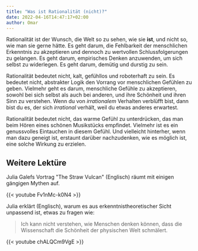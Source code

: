```yaml
---
title: "Was ist Rationalität (nicht)?"
date: 2022-04-16T14:47:17+02:00
author: Omar
---
```


Rationalität ist der Wunsch, die Welt so zu sehen, wie sie **ist**, und nicht
so, wie man sie gerne hätte. Es geht darum, die Fehlbarkeit der menschlichen
Erkenntnis zu akzeptieren und dennoch zu wertvollen Schlussfolgerungen zu
gelangen. Es geht darum, empirisches Denken anzuwenden, um sich selbst zu
widerlegen. Es geht darum, demütig und durstig zu sein.

<!--more-->

Rationalität bedeutet nicht, kalt, gefühllos und roboterhaft zu sein. Es
bedeutet nicht, abstrakter Logik den Vorrang vor menschlichen Gefühlen zu
geben. Vielmehr geht es darum, menschliche Gefühle zu akzeptieren, sowohl bei
sich selbst als auch bei anderen, und ihre Schönheit und ihren Sinn zu
verstehen. Wenn du von _irrationalem_ Verhalten verblüfft bist, dann bist du
es, der sich _irrational_ verhält, weil du etwas anderes erwartest.

Rationalität bedeutet nicht, das warme Gefühl zu unterdrücken, das man beim
Hören eines schönen Musikstücks empfindet. Vielmehr ist es ein genussvolles
Eintauchen in diesem Gefühl. Und vielleicht hinterher, wenn man dazu geneigt
ist, erstaunt darüber nachzudenken, wie es möglich ist, eine solche Wirkung zu
erzielen.

## Weitere Lektüre

Julia Galefs Vortrag "The Straw Vulcan" (Englisch) räumt mit einigen gängigen Mythen auf.

{{< youtube Fv1nMc-k0N4 >}}

Julia erklärt (Englisch), warum es aus erkenntnistheoretischer Sicht unpassend ist, etwas zu fragen wie:

> Ich kann nicht verstehen, wie Menschen denken können, dass die Wissenschaft die Schönheit der physischen Welt schmälert.

{{< youtube chALQCm9VgE >}}
